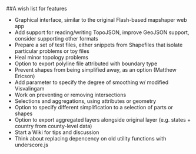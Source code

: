 
##A wish list for features

- Graphical interface, similar to the original Flash-based mapshaper web app
- Add support for reading/writing TopoJSON, improve GeoJSON support, consider supporting other formats
- Prepare a set of test files, either snippets from Shapefiles that isolate particular problems or toy files
- Heal minor topology problems
- Option to export polyline file attributed with boundary type
- Prevent shapes from being simplified away, as an option (Matthew Ericson)
- Add parameter to specify the degree of smoothing w/ modified Visvalingam
- Work on preventing or removing intersections
- Selections and aggregations, using attributes or geometry
- Option to specify different simplification to a selection of parts or shapes
- Option to export aggregated layers alongside original layer (e.g. states + country from county-level data)
- Start a Wiki for tips and discussion
- Think about replacing depencency on old utility functions with underscore.js